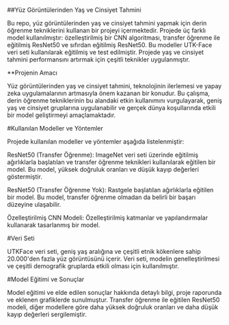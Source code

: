 ##Yüz Görüntülerinden Yaş ve Cinsiyet Tahmini

Bu repo, yüz görüntülerinden yaş ve cinsiyet tahmini yapmak için derin öğrenme tekniklerini kullanan bir projeyi içermektedir. Projede üç farklı model kullanılmıştır: özelleştirilmiş bir CNN algoritması, transfer öğrenme ile eğitilmiş ResNet50 ve sıfırdan eğitilmiş ResNet50. Bu modeller UTK-Face veri seti kullanılarak eğitilmiş ve test edilmiştir. Projede yaş ve cinsiyet tahmini performansını artırmak için çeşitli teknikler uygulanmıştır.

**Projenin Amacı

Yüz görüntülerinden yaş ve cinsiyet tahmini, teknolojinin ilerlemesi ve yapay zeka uygulamalarının artmasıyla önem kazanan bir konudur. Bu çalışma, derin öğrenme tekniklerinin bu alandaki etkin kullanımını vurgulayarak, geniş yaş ve cinsiyet gruplarına uygulanabilir ve gerçek dünya koşullarında etkili bir model geliştirmeyi amaçlamaktadır.

#Kullanılan Modeller ve Yöntemler

Projede kullanılan modeller ve yöntemler aşağıda listelenmiştir:

ResNet50 (Transfer Öğrenme): ImageNet veri seti üzerinde eğitilmiş ağırlıklarla başlatılan ve transfer öğrenme teknikleri kullanılarak eğitilen bir model. Bu model, yüksek doğruluk oranları ve düşük kayıp değerleri göstermiştir.

ResNet50 (Transfer Öğrenme Yok): Rastgele başlatılan ağırlıklarla eğitilen bir model. Bu model, transfer öğrenme olmadan da belirli bir başarı düzeyine ulaşabilir.

Özelleştirilmiş CNN Modeli: Özelleştirilmiş katmanlar ve yapılandırmalar kullanarak tasarlanmış bir model.

#Veri Seti

UTKFace veri seti, geniş yaş aralığına ve çeşitli etnik kökenlere sahip 20.000'den fazla yüz görüntüsünü içerir. Veri seti, modelin genelleştirilmesi ve çeşitli demografik gruplarda etkili olması için kullanılmıştır.



#Model Eğitimi ve Sonuçlar

Model eğitimi ve elde edilen sonuçlar hakkında detaylı bilgi, proje raporunda ve eklenen grafiklerde sunulmuştur. Transfer öğrenme ile eğitilen ResNet50 modeli, diğer modellere göre daha yüksek doğruluk oranları ve daha düşük kayıp değerleri sergilemiştir.
